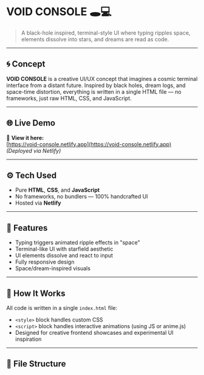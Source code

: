 # VOID CONSOLE 🕳️💻

> A black-hole inspired, terminal-style UI where typing ripples space, elements dissolve into stars, and dreams are read as code.

---

## 🌀 Concept

**VOID CONSOLE** is a creative UI/UX concept that imagines a cosmic terminal interface from a distant future. Inspired by black holes, dream logs, and space-time distortion, everything is written in a single HTML file — no frameworks, just raw HTML, CSS, and JavaScript.

---

## 🌐 Live Demo

🔗 **View it here:**  
[https://void-console.netlify.app](https://void-console.netlify.app)  
_(Deployed via Netlify)_

---

## ⚙️ Tech Used

- Pure **HTML**, **CSS**, and **JavaScript**
- No frameworks, no bundlers — 100% handcrafted UI
- Hosted via **Netlify**

---

## 🎨 Features

- Typing triggers animated ripple effects in "space"
- Terminal-like UI with starfield aesthetic
- UI elements dissolve and react to input
- Fully responsive design
- Space/dream-inspired visuals

---

## 🧪 How It Works

All code is written in a single `index.html` file:
- `<style>` block handles custom CSS
- `<script>` block handles interactive animations (using JS or anime.js)
- Designed for creative frontend showcases and experimental UI inspiration

---

## 📁 File Structure



